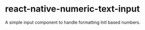 # react-native-numeric-text-input
A simple input component to handle formatting Intl based numbers.
